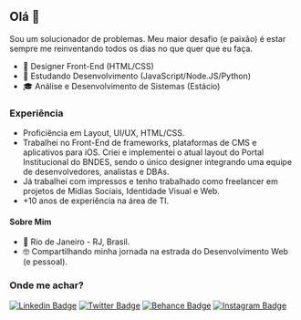 ## Olá 🤘
Sou um solucionador de problemas. Meu maior desafio (e paixão) é estar sempre me reinventando todos os dias no que quer que eu faça.

- 💼 Designer Front-End (HTML/CSS)
- 🔎 Estudando Desenvolvimento (JavaScript/Node.JS/Python)
- 🎓 Análise e Desenvolvimento de Sistemas (Estácio)

### Experiência
- Proficiência em Layout, UI/UX, HTML/CSS.
- Trabalhei no Front-End de frameworks, plataformas de CMS e aplicativos para iOS. Criei e implementei o atual layout do Portal Institucional do BNDES, sendo o único designer integrando uma equipe de desenvolvedores, analistas e DBAs.
- Já trabalhei com impressos e tenho trabalhado como freelancer em projetos de Mídias Sociais, Identidade Visual e Web.
- +10 anos de experiência na área de TI.

#### Sobre Mim
- 📍 Rio de Janeiro - RJ, Brasil.
- 🤓 Compartilhando minha jornada na estrada do Desenvolvimento Web (e pessoal).

### Onde me achar?
[![Linkedin Badge](https://img.shields.io/badge/-Eduardo%20Faria-blue?style=flat-square&logo=Linkedin&logoColor=white&link=https://www.linkedin.com/in/criativos/)](https://www.linkedin.com/in/criativos/) [![Twitter Badge](https://img.shields.io/badge/-OlaEduTV-00acee?style=flat-square&logo=Twitter&logoColor=white&link=https://twitter.com/OlaEduTV)](https://twitter.com/OlaEduTV) [![Behance Badge](https://img.shields.io/badge/-Meu%20Portf%C3%B3lio-333333?style=flat-square&logo=Behance&logoColor=white&link=https://www.behance.net/criativos)](https://www.behance.net/criativos) [![Instagram Badge](https://img.shields.io/badge/-OlaEduTV-ff69b4?style=flat-square&logo=Instagram&logoColor=white&link=https://www.instagram.com/OlaEduTv/)](https://www.instagram.com/OlaEduTv/)